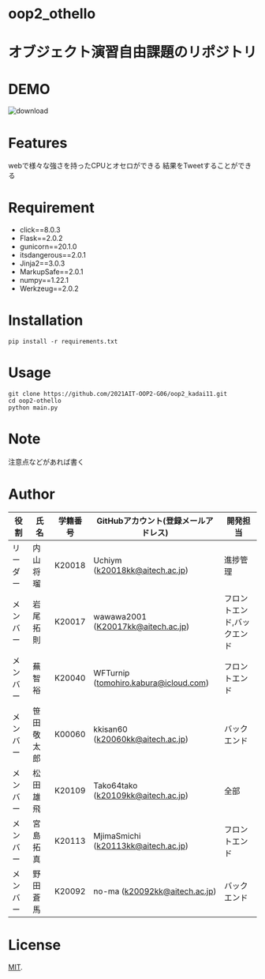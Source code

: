 # oop2_othello

オブジェクト演習自由課題のリポジトリ
===
# DEMO

![download](https://user-images.githubusercontent.com/68636376/151844249-11c6a6d8-9757-407f-ae6f-d12fee84525c.gif)


# Features

webで様々な強さを持ったCPUとオセロができる
結果をTweetすることができる


# Requirement

* click==8.0.3
* Flask==2.0.2
* gunicorn==20.1.0
* itsdangerous==2.0.1
* Jinja2==3.0.3
* MarkupSafe==2.0.1
* numpy==1.22.1
* Werkzeug==2.0.2

# Installation
```
pip install -r requirements.txt
```
# Usage

```
git clone https://github.com/2021AIT-OOP2-G06/oop2_kadai11.git
cd oop2-othello
python main.py
```

# Note

注意点などがあれば書く

# Author
| 役割     | 氏名      | 学籍番号     | GitHubアカウント(登録メールアドレス) | 開発担当 |
| -------------- | -------------- | ----------- | -------------------------------------- | -------------- |
| リーダー | 内山将瑠 | K20018 | Uchiym (k20018kk@aitech.ac.jp) | 進捗管理 |
| メンバー | 岩尾拓則 | K20017 | wawawa2001 (K20017kk@aitech.ac.jp) | フロントエンド,バックエンド |
| メンバー | 蕪 智裕 | K20040 | WFTurnip (tomohiro.kabura@icloud.com) | フロントエンド |
| メンバー | 笹田敬太郎 | K00060 | kkisan60 (k20060kk@aitech.ac.jp) | バックエンド |
| メンバー | 松田雄飛 | K20109 | Tako64tako (k20109kk@aitech.ac.jp) | 全部 |
| メンバー | 宮島拓真 | K20113 | MjimaSmichi (k20113kk@aitech.ac.jp) | フロントエンド |
| メンバー | 野田蒼馬 | K20092 | no-ma (k20092kk@aitech.ac.jp) | バックエンド |

# License

[MIT](https://github.com/2021AIT-OOP2-G06/oop2-othello/blob/main/LICENSE.txt).
